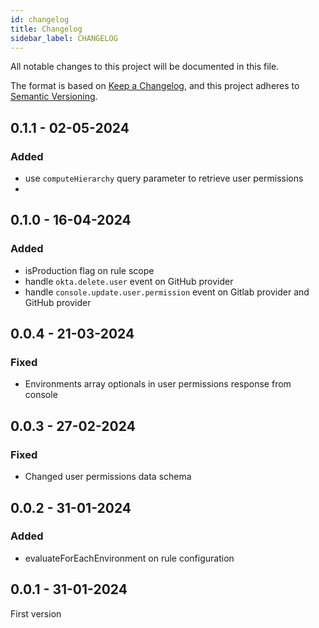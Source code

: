 ```yaml
---
id: changelog
title: Changelog
sidebar_label: CHANGELOG
---
```




All notable changes to this project will be documented in this file.

The format is based on [Keep a Changelog](https://keepachangelog.com/en/1.0.0/),
and this project adheres to [Semantic Versioning](https://semver.org/spec/v2.0.0.html).

## 0.1.1 - 02-05-2024
### Added
- use `computeHierarchy` query parameter to retrieve user permissions
- 
## 0.1.0 - 16-04-2024
### Added
- isProduction flag on rule scope
- handle `okta.delete.user` event on GitHub provider
- handle `console.update.user.permission` event on Gitlab provider and GitHub provider

## 0.0.4 - 21-03-2024

### Fixed
- Environments array optionals in user permissions response from console

## 0.0.3 - 27-02-2024

### Fixed
- Changed user permissions data schema

## 0.0.2 - 31-01-2024

### Added
- evaluateForEachEnvironment on rule configuration

## 0.0.1 - 31-01-2024

First version
